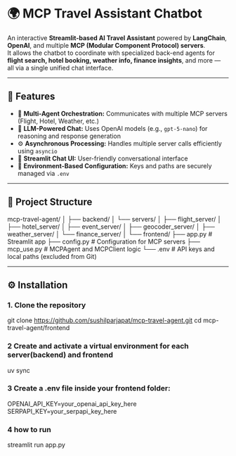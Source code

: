 # 🌍 MCP Travel Assistant Chatbot

An interactive **Streamlit-based AI Travel Assistant** powered by **LangChain**, **OpenAI**, and multiple **MCP (Modular Component Protocol) servers**.  
It allows the chatbot to coordinate with specialized back-end agents for **flight search, hotel booking, weather info, finance insights**, and more — all via a single unified chat interface.

---

## 🚀 Features

- 🧠 **Multi-Agent Orchestration:** Communicates with multiple MCP servers (Flight, Hotel, Weather, etc.)  
- 🤖 **LLM-Powered Chat:** Uses OpenAI models (e.g., `gpt-5-nano`) for reasoning and response generation  
- ⚙️ **Asynchronous Processing:** Handles multiple server calls efficiently using `asyncio`  
- 💬 **Streamlit Chat UI:** User-friendly conversational interface  
- 🔐 **Environment-Based Configuration:** Keys and paths are securely managed via `.env`  

---

## 📁 Project Structure

mcp-travel-agent/
│
├── backend/
│ └── servers/
│ ├── flight_server/
│ ├── hotel_server/
│ ├── event_server/
│ ├── geocoder_server/
│ ├── weather_server/
│ └── finance_server/
│
└── frontend/
├── app.py # Streamlit app
├── config.py # Configuration for MCP servers
├── mcp_use.py # MCPAgent and MCPClient logic
└── .env # API keys and local paths (excluded from Git)




---

## ⚙️ Installation

### 1. Clone the repository

git clone https://github.com/sushilparjapat/mcp-travel-agent.git
cd mcp-travel-agent/frontend

### 2 Create and activate a virtual environment for each server(backend) and frontend 
uv sync

### 3 Create a .env file inside your frontend folder:
OPENAI_API_KEY=your_openai_api_key_here
SERPAPI_KEY=your_serpapi_key_here

### 4 how to run 
streamlit run app.py